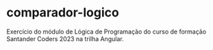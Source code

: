 # comparador-logico
Exercício do módulo de Lógica de Programação do curso de formação Santander Coders 2023 na trilha Angular.
